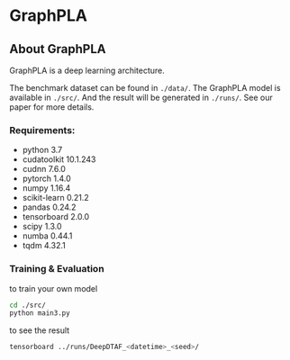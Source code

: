 # GraphPLA
## About GraphPLA

GraphPLA is a deep learning architecture.  

The benchmark dataset can be found in `./data/`. The GraphPLA model is available in `./src/`. And the result will be generated in `./runs/`. See our paper for more details.

### Requirements:
- python 3.7
- cudatoolkit 10.1.243
- cudnn 7.6.0
- pytorch 1.4.0
- numpy 1.16.4
- scikit-learn 0.21.2
- pandas 0.24.2
- tensorboard 2.0.0
- scipy 1.3.0
- numba 0.44.1
- tqdm 4.32.1


### Training & Evaluation

to train your own model
```bash
cd ./src/
python main3.py
```
to see the result
```bash
tensorboard ../runs/DeepDTAF_<datetime>_<seed>/
```
